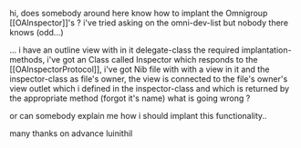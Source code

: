 hi,
does somebody around here know how to implant the Omnigroup [[OAInspector]]'s ?
i've tried asking on the omni-dev-list but nobody there knows (odd...)

...
i have an outline view with in it delegate-class the required implantation-methods, i've got an Class called Inspector which responds to the [[OAInspectorProtocol]], i've got Nib file with with a view in it and the inspector-class as file's owner, the view is connected to the file's owner's view outlet which i defined in the inspector-class and which is returned by the appropriate method (forgot it's name)
what is going wrong ?

or can somebody explain me how i should implant this functionality..

many thanks on advance
luinithil